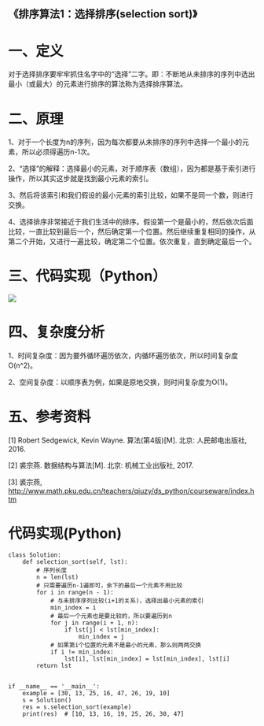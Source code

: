 《排序算法1：选择排序(selection sort)》
-------------------------------------

# 一、定义

对于选择排序要牢牢抓住名字中的“选择”二字。即：不断地从未排序的序列中选出最小（或最大）的元素进行排序的算法称为选择排序算法。

# 二、原理

1、对于一个长度为n的序列，因为每次都要从未排序的序列中选择一个最小的元素，所以必须得遍历n-1次。

2、“选择”的解释：选择最小的元素，对于顺序表（数组），因为都是基于索引进行操作，所以其实这步就是找到最小元素的索引。

3、然后将该索引和我们假设的最小元素的索引比较，如果不是同一个数，则进行交换。

4、选择排序非常接近于我们生活中的排序。假设第一个是最小的，然后依次后面比较，一直比较到最后一个，然后确定第一个位置。然后继续重复相同的操作，从第二个开始，又进行一遍比较，确定第二个位置。依次重复，直到确定最后一个。

# 三、代码实现（Python）

![](D:\Tool\projects\learnings\Algorithm\qiuzy_algorithm\images\selection_sort.png)

# 四、复杂度分析

1、时间复杂度：因为要外循环遍历依次，内循环遍历依次，所以时间复杂度O(n^2)。

2、空间复杂度：以顺序表为例，如果是原地交换，则时间复杂度为O(1)。

# 五、参考资料

[1] Robert Sedgewick, Kevin Wayne. 算法(第4版)[M]. 北京: 人民邮电出版社, 2016.

[2] 裘宗燕. 数据结构与算法[M]. 北京:  机械工业出版社, 2017.

[3] 裘宗燕, http://www.math.pku.edu.cn/teachers/qiuzy/ds_python/courseware/index.htm

# 代码实现(Python)

```
class Solution:
    def selection_sort(self, lst):
        # 序列长度
        n = len(lst)
        # 只需要遍历n-1遍即可，余下的最后一个元素不用比较
        for i in range(n - 1):
            # 与未排序序列比较(i+1的关系)，选择出最小元素的索引
            min_index = i
            # 最后一个元素也是要比较的，所以要遍历到n
            for j in range(i + 1, n):
                if lst[j] < lst[min_index]:
                    min_index = j
            # 如果第i个位置的元素不是最小的元素，那么则两两交换
            if i != min_index:
                lst[i], lst[min_index] = lst[min_index], lst[i]
        return lst


if __name__ == '__main__':
    example = [30, 13, 25, 16, 47, 26, 19, 10]
    s = Solution()
    res = s.selection_sort(example)
    print(res)  # [10, 13, 16, 19, 25, 26, 30, 47]

```

